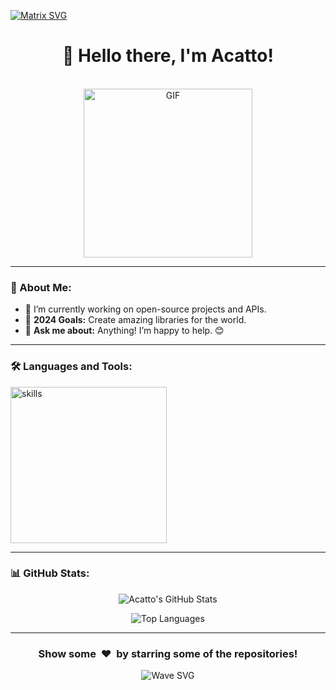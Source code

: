 [![Matrix SVG](https://raw.githubusercontent.com/rodrigograca31/rodrigograca31/master/matrix.svg)](https://www.youtube.com/watch?v=SDkAGkd4NLc) 

<div align="center">
  <h1><b>👋 Hello there, I'm Acatto!</b></h1>
</div>

<br>

<div align="center">
  <img src="https://i.pinimg.com/originals/e4/26/70/e426702edf874b181aced1e2fa5c6cde.gif" alt="GIF" height="270px" />
</div>

---

### 🚀 About Me:
- 🔭 I’m currently working on open-source projects and APIs.  
- 🥅 **2024 Goals:** Create amazing libraries for the world.  
- 💬 **Ask me about:** Anything! I’m happy to help. 😊  

---

### 🛠️ Languages and Tools: 
<div>
  <img src="https://skillicons.dev/icons?i=rust,py,cpp" alt="skills" width="250px" />
</div>

---

### 📊 GitHub Stats:
<p align="center">
  <img src="https://github-readme-stats.vercel.app/api?username=theoneandonlyacatto&show_icons=true&title_color=fff&icon_color=79ff97&text_color=efefef&bg_color=24292e" alt="Acatto's GitHub Stats" />
</p>

<p align="center">
  <img src="https://github-readme-stats.vercel.app/api/top-langs/?username=theoneandonlyacatto&layout=compact&title_color=fff&text_color=efefef&bg_color=24292e" alt="Top Languages" />
</p>

---

<div align="center">
  <h3>Show some &nbsp;❤️&nbsp; by starring some of the repositories!</h3>
</div>

<div align="center">
  <img src="https://github.com/punitkmryh/punitkmryh/blob/master/wave.svg" alt="Wave SVG" />
</div>
